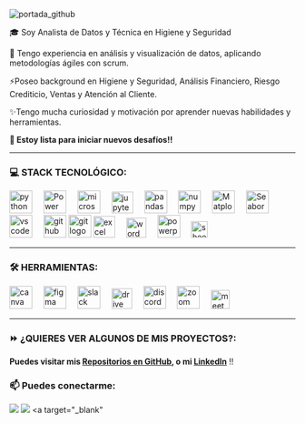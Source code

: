 ![portada_github](https://github.com/MFlorenciaLoCascio/MFlorenciaLoCascio/assets/139195222/d246cdd3-d7e8-4eb0-aa72-6eea0ccc4bb2)

🎓 Soy Analista de Datos y Técnica en Higiene y Seguridad

📝 Tengo experiencia en análisis y visualización de datos, aplicando metodologías ágiles con scrum.  

⚡Poseo background en Higiene y Seguridad, Análisis Financiero, Riesgo Crediticio, Ventas y Atención al Cliente.

✨Tengo mucha curiosidad y motivación por aprender nuevas habilidades y herramientas.

**🚀 Estoy lista para iniciar nuevos desafíos!!**  

___

### 💻 STACK TECNOLÓGICO:  

<div align="left">
<img src="https://cdn.jsdelivr.net/gh/devicons/devicon/icons/python/python-original.svg" height="40" alt="python logo"  />
<img width="12" />
<img src="https://powerbi.microsoft.com/pictures/application-logos/svg/powerbi.svg" alt="Power BI Logo" width="40">
<img width="12" />
<img src="https://cdn.worldvectorlogo.com/logos/microsoft-sql-server-1.svg" height="40" alt="microsoftsqlserver logo"  />
<img width="12" />
<img src="https://upload.wikimedia.org/wikipedia/commons/thumb/3/38/Jupyter_logo.svg/1200px-Jupyter_logo.svg.png"  alt="jupyter logo" width="38">
<img width="12" />
<img src="https://cdn.jsdelivr.net/gh/devicons/devicon/icons/pandas/pandas-original.svg" height="40" alt="pandas logo"  />
<img width="12" />
<img src="https://cdn.jsdelivr.net/gh/devicons/devicon/icons/numpy/numpy-original.svg" height="40" alt="numpy logo"  />
<img width="12" />
<img src="https://cdn.worldvectorlogo.com/logos/matplotlib-1.svg" alt="Matplotlib Logo" width="40">
<img width="12" />
<img src="https://cdn.worldvectorlogo.com/logos/seaborn-1.svg" alt="Seaborn Logo" width="40">
<img width="12" />
<img src="https://cdn.jsdelivr.net/gh/devicons/devicon/icons/vscode/vscode-original.svg" height="40" alt="vscode logo"  />
<img width="12" />
<img src="https://cdn.worldvectorlogo.com/logos/github-icon-1.svg" height="40" alt="github logo" width="40 >
<img width="12" />
<img src="https://cdn.worldvectorlogo.com/logos/git-icon.svg" height="40" alt="git logo"  width="40 >
<img width="12" />
<img src="https://cdn.worldvectorlogo.com/logos/excel-4.svg" alt="excel logo" width="38">
<img width="12" />
<img src="https://cdn.worldvectorlogo.com/logos/microsoft-word-2013-logo.svg" alt="word logo" width="35">
<img width="12" />
<img src="https://cdn.worldvectorlogo.com/logos/powerpoint-2.svg" alt="powerpoint logo" width="40">
<img width="12" />
<img src="https://cdn.worldvectorlogo.com/logos/google-sheets-logo-icon.svg" alt="sheets logo" width="29">
</div>

___

### 🛠️ HERRAMIENTAS:

<div align="left">
<img src="https://cdn.jsdelivr.net/gh/devicons/devicon/icons/canva/canva-original.svg" height="40" alt="canva logo"  />
<img width="12" />
<img src="https://cdn.jsdelivr.net/gh/devicons/devicon/icons/figma/figma-original.svg" height="40" alt="figma logo"  />
<img width="12" />
<img src="https://cdn.jsdelivr.net/gh/devicons/devicon/icons/slack/slack-original.svg" height="40" alt="slack logo"  />
<img width="12" />
<img src="https://cdn.worldvectorlogo.com/logos/drive-new-logo-1.svg" height="36" alt="drive logo"  />
<img width="12" />
<img src="https://cdn.worldvectorlogo.com/logos/discord.svg" height="40" alt="discord logo"  />
<img width="12" />
<img src="https://cdn.worldvectorlogo.com/logos/zoom-app.svg" height="40" alt="zoom logo"  />
<img width="12" />
<img src="https://cdn.worldvectorlogo.com/logos/google-meet-icon-2020-.svg" height="33" alt="meet logo"  />
</div>

___

### ⏩ ¿QUIERES VER ALGUNOS DE MIS PROYECTOS?:

**Puedes visitar mis [Repositorios en GitHub](https://github.com/MFlorenciaLoCascio?tab=repositories "REPOSITORIOS"), o mi [LinkedIn](https://www.linkedin.com/in/maria-florencia-lo-cascio/ "LINKEDIN")** !!

### 📫 Puedes conectarme: <br>	
<a target="_blank" href="https://www.linkedin.com/in/maria-florencia-lo-cascio/"><img src="https://img.shields.io/badge/-LinkedIn-0077B5?style=for-the-badge&logo=Linkedin&logoColor=white"></img></a>
<a target="_blank"
href="mailto:florlocascio5@gmail.com"><img src="https://img.shields.io/badge/-Gmail-D14836?style=for-the-badge&logo=Gmail&logoColor=white"></img></a>
<a target="_blank" 
<br>
</p>



